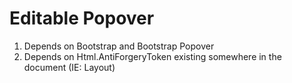 ﻿# Editable Popover
1. Depends on Bootstrap and Bootstrap Popover
2. Depends on Html.AntiForgeryToken existing somewhere in the document (IE: Layout)
